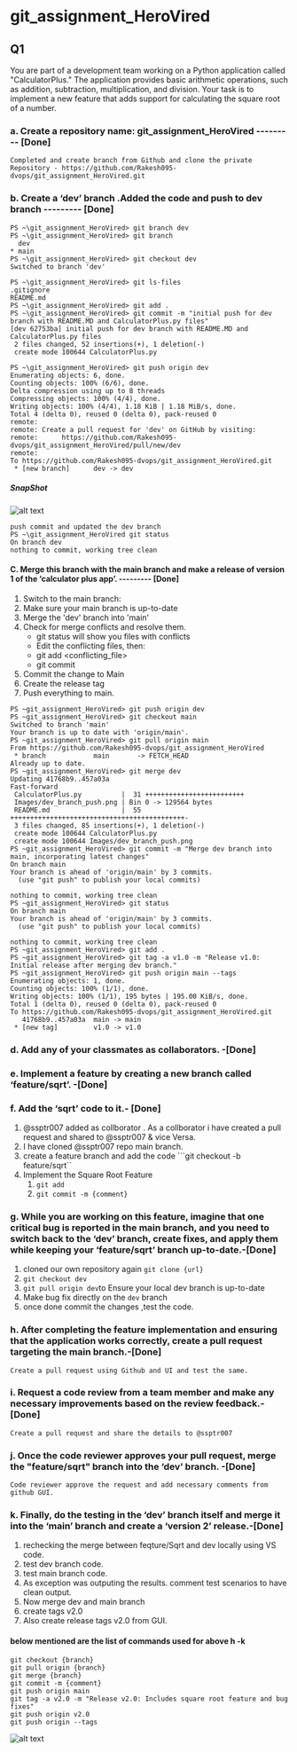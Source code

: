 # git_assignment_HeroVired

## Q1
 You are part of a development team working on a Python application called "CalculatorPlus." The application provides basic arithmetic operations, such as addition, subtraction, multiplication, and division. Your task is to implement a new feature that adds support for calculating the square root of a number.

### a. Create a repository name: git_assignment_HeroVired --------- [Done] 
```
Completed and create branch from Github and clone the private Repository - https://github.com/Rakesh095-dvops/git_assignment_HeroVired.git
```
### b. Create a ‘dev’ branch .Added the code and push to dev branch --------- [Done]
```
PS ~\git_assignment_HeroVired> git branch dev 
PS ~\git_assignment_HeroVired> git branch 
  dev
* main
PS ~\git_assignment_HeroVired> git checkout dev    
Switched to branch 'dev'
```

```
PS ~\git_assignment_HeroVired> git ls-files
.gitignore
README.md
PS ~\git_assignment_HeroVired> git add .
PS ~\git_assignment_HeroVired> git commit -m "initial push for dev branch with README.MD and CalculatorPlus.py files"
[dev 62753ba] initial push for dev branch with README.MD and CalculatorPlus.py files
 2 files changed, 52 insertions(+), 1 deletion(-)
 create mode 100644 CalculatorPlus.py

PS ~\git_assignment_HeroVired> git push origin dev   
Enumerating objects: 6, done.
Counting objects: 100% (6/6), done.
Delta compression using up to 8 threads
Compressing objects: 100% (4/4), done.
Writing objects: 100% (4/4), 1.18 KiB | 1.18 MiB/s, done.
Total 4 (delta 0), reused 0 (delta 0), pack-reused 0
remote: 
remote: Create a pull request for 'dev' on GitHub by visiting:
remote:      https://github.com/Rakesh095-dvops/git_assignment_HeroVired/pull/new/dev
remote:
To https://github.com/Rakesh095-dvops/git_assignment_HeroVired.git
 * [new branch]      dev -> dev

```
##### SnapShot 
![alt text](Images/dev_branch_push.png)

```
push commit and updated the dev branch 
PS ~\git_assignment_HeroVired git status
On branch dev
nothing to commit, working tree clean

```
#### C. Merge this branch with the main branch and make a release of version 1 of the ‘calculator plus app’. --------- [Done]
1. Switch to the main branch:
2. Make sure your main branch is up-to-date
3. Merge the 'dev' branch into 'main'
4. Check for merge conflicts and resolve them.
    - git status will show you files with conflicts
    - Edit the conflicting files, then:
    - git add <conflicting_file>
    - git commit
5. Commit the change to Main
6. Create the release tag
7. Push everything to main.
```
PS ~git_assignment_HeroVired> git push origin dev
PS ~git_assignment_HeroVired> git checkout main
Switched to branch 'main'
Your branch is up to date with 'origin/main'.
PS ~git_assignment_HeroVired> git pull origin main
From https://github.com/Rakesh095-dvops/git_assignment_HeroVired
 * branch            main       -> FETCH_HEAD
Already up to date.
PS ~git_assignment_HeroVired> git merge dev
Updating 41768b9..457a03a
Fast-forward
 CalculatorPlus.py          |  31 +++++++++++++++++++++++++
 Images/dev_branch_push.png | Bin 0 -> 129564 bytes
 README.md                  |  55 ++++++++++++++++++++++++++++++++++++++++++++-
 3 files changed, 85 insertions(+), 1 deletion(-)
 create mode 100644 CalculatorPlus.py
 create mode 100644 Images/dev_branch_push.png
PS ~git_assignment_HeroVired> git commit -m "Merge dev branch into main, incorporating latest changes"
On branch main
Your branch is ahead of 'origin/main' by 3 commits.
  (use "git push" to publish your local commits)

nothing to commit, working tree clean
PS ~git_assignment_HeroVired> git status
On branch main
Your branch is ahead of 'origin/main' by 3 commits.
  (use "git push" to publish your local commits)

nothing to commit, working tree clean
PS ~git_assignment_HeroVired> git add .
PS ~git_assignment_HeroVired> git tag -a v1.0 -m "Release v1.0: Initial release after merging dev branch."
PS ~git_assignment_HeroVired> git push origin main --tags
Enumerating objects: 1, done.
Counting objects: 100% (1/1), done.
Writing objects: 100% (1/1), 195 bytes | 195.00 KiB/s, done.
Total 1 (delta 0), reused 0 (delta 0), pack-reused 0
To https://github.com/Rakesh095-dvops/git_assignment_HeroVired.git
   41768b9..457a03a  main -> main
 * [new tag]         v1.0 -> v1.0
```
### d. Add any of your classmates as collaborators. -[Done]
### e. Implement a feature by creating a new branch called ‘feature/sqrt’. -[Done]
### f. Add the ‘sqrt’ code to it.- [Done]
  1. @ssptr007 added as collborator . As a collborator i have created a pull request and shared to @ssptr007 & vice Versa. 
  2. I have cloned @ssptr007 repo main branch.  
  3. create a feature branch and add the code ```git checkout -b feature/sqrt``
  4. Implement the Square Root Feature 
        1. ```git add   ```
        2. ```git commit -m {comment}```
### g. While you are working on this feature, imagine that one critical bug is reported in the main branch, and you need to switch back to the ‘dev’ branch, create fixes, and apply them while keeping your ‘feature/sqrt’ branch up-to-date.-[Done]

  1. cloned our own repository again ```git clone {url}```
  2.  ```git checkout dev```
  3.  ```git pull origin dev```to Ensure your local dev branch is up-to-date
  4. Make bug fix directly on the `dev` branch 
  5. once done commit the changes ,test the code.
### h. After completing the feature implementation and ensuring that the application works correctly, create a pull request targeting the main branch.-[Done]
```
Create a pull request using Github and UI and test the same.

```

### i. Request a code review from a team member and make any necessary improvements based on the review feedback.-[Done]
```
Create a pull request and share the details to @ssptr007 
```

### j. Once the code reviewer approves your pull request, merge the "feature/sqrt" branch into the ‘dev’ branch. -[Done]
```
Code reviewer approve the request and add necessary comments from github GUI.
```

### k. Finally, do the testing in the ‘dev’ branch itself and merge it into the ‘main’ branch and create a ‘version 2’ release.-[Done]
1. rechecking the merge between feqture/Sqrt and dev locally using VS code. 
2. test dev branch code. 
3. test main branch code. 
4. As exception was outputing the results. comment test scenarios to have clean output. 
5. Now merge dev and main branch 
6. create tags v2.0 
7. Also create release tags v2.0 from GUI.

#### below mentioned are the list of commands used for above h -k 
```
git checkout {branch}
git pull origin {branch}
git merge {branch}
git commit -m {comment}
git push origin main
git tag -a v2.0 -m "Release v2.0: Includes square root feature and bug fixes"
git push origin v2.0
git push origin --tags
```
![alt text](Images/ReleaseV2.0Q1.png)
